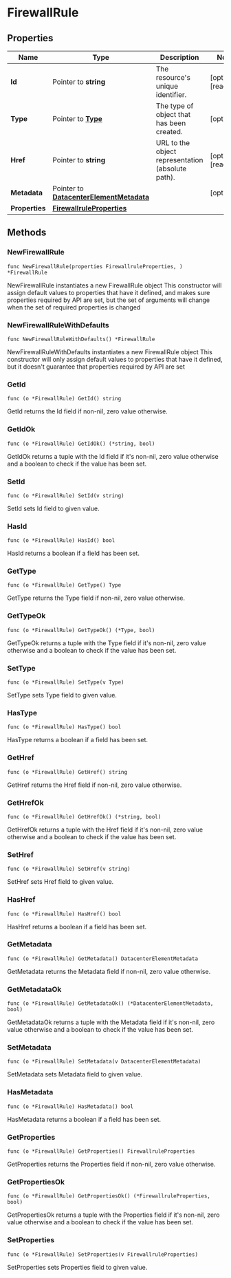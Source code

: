 # FirewallRule

## Properties

|Name | Type | Description | Notes|
|------------ | ------------- | ------------- | -------------|
|**Id** | Pointer to **string** | The resource&#39;s unique identifier. | [optional] [readonly] |
|**Type** | Pointer to [**Type**](Type.md) | The type of object that has been created. | [optional] |
|**Href** | Pointer to **string** | URL to the object representation (absolute path). | [optional] [readonly] |
|**Metadata** | Pointer to [**DatacenterElementMetadata**](DatacenterElementMetadata.md) |  | [optional] |
|**Properties** | [**FirewallruleProperties**](FirewallruleProperties.md) |  | |

## Methods

### NewFirewallRule

`func NewFirewallRule(properties FirewallruleProperties, ) *FirewallRule`

NewFirewallRule instantiates a new FirewallRule object
This constructor will assign default values to properties that have it defined,
and makes sure properties required by API are set, but the set of arguments
will change when the set of required properties is changed

### NewFirewallRuleWithDefaults

`func NewFirewallRuleWithDefaults() *FirewallRule`

NewFirewallRuleWithDefaults instantiates a new FirewallRule object
This constructor will only assign default values to properties that have it defined,
but it doesn't guarantee that properties required by API are set

### GetId

`func (o *FirewallRule) GetId() string`

GetId returns the Id field if non-nil, zero value otherwise.

### GetIdOk

`func (o *FirewallRule) GetIdOk() (*string, bool)`

GetIdOk returns a tuple with the Id field if it's non-nil, zero value otherwise
and a boolean to check if the value has been set.

### SetId

`func (o *FirewallRule) SetId(v string)`

SetId sets Id field to given value.

### HasId

`func (o *FirewallRule) HasId() bool`

HasId returns a boolean if a field has been set.

### GetType

`func (o *FirewallRule) GetType() Type`

GetType returns the Type field if non-nil, zero value otherwise.

### GetTypeOk

`func (o *FirewallRule) GetTypeOk() (*Type, bool)`

GetTypeOk returns a tuple with the Type field if it's non-nil, zero value otherwise
and a boolean to check if the value has been set.

### SetType

`func (o *FirewallRule) SetType(v Type)`

SetType sets Type field to given value.

### HasType

`func (o *FirewallRule) HasType() bool`

HasType returns a boolean if a field has been set.

### GetHref

`func (o *FirewallRule) GetHref() string`

GetHref returns the Href field if non-nil, zero value otherwise.

### GetHrefOk

`func (o *FirewallRule) GetHrefOk() (*string, bool)`

GetHrefOk returns a tuple with the Href field if it's non-nil, zero value otherwise
and a boolean to check if the value has been set.

### SetHref

`func (o *FirewallRule) SetHref(v string)`

SetHref sets Href field to given value.

### HasHref

`func (o *FirewallRule) HasHref() bool`

HasHref returns a boolean if a field has been set.

### GetMetadata

`func (o *FirewallRule) GetMetadata() DatacenterElementMetadata`

GetMetadata returns the Metadata field if non-nil, zero value otherwise.

### GetMetadataOk

`func (o *FirewallRule) GetMetadataOk() (*DatacenterElementMetadata, bool)`

GetMetadataOk returns a tuple with the Metadata field if it's non-nil, zero value otherwise
and a boolean to check if the value has been set.

### SetMetadata

`func (o *FirewallRule) SetMetadata(v DatacenterElementMetadata)`

SetMetadata sets Metadata field to given value.

### HasMetadata

`func (o *FirewallRule) HasMetadata() bool`

HasMetadata returns a boolean if a field has been set.

### GetProperties

`func (o *FirewallRule) GetProperties() FirewallruleProperties`

GetProperties returns the Properties field if non-nil, zero value otherwise.

### GetPropertiesOk

`func (o *FirewallRule) GetPropertiesOk() (*FirewallruleProperties, bool)`

GetPropertiesOk returns a tuple with the Properties field if it's non-nil, zero value otherwise
and a boolean to check if the value has been set.

### SetProperties

`func (o *FirewallRule) SetProperties(v FirewallruleProperties)`

SetProperties sets Properties field to given value.



